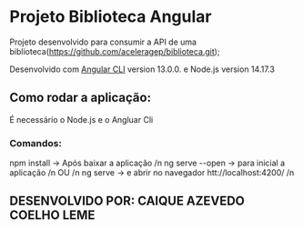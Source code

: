 # Projeto Biblioteca Angular

Projeto desenvolvido para consumir a API de uma biblioteca(https://github.com/aceleragep/biblioteca.git);

Desenvolvido com [Angular CLI](https://github.com/angular/angular-cli) version 13.0.0. e Node.js version 14.17.3

## Como rodar a aplicação:

É necessário o Node.js e o Angluar Cli

### Comandos: 

npm install -> Após baixar a aplicação  /n
ng serve --open -> para inicial a aplicação  /n
OU  /n
ng serve -> e abrir no navegador htt://localhost:4200/ /n

## DESENVOLVIDO POR: CAIQUE AZEVEDO COELHO LEME
